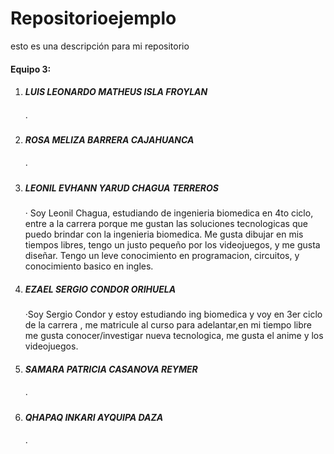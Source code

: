 # Repositorioejemplo
esto es una descripción para mi repositorio

<h4>Equipo 3: </h4>
<ol>
<li><h5>LUIS LEONARDO MATHEUS ISLA FROYLAN</h5></li>
  ·
<li><h5>ROSA MELIZA BARRERA CAJAHUANCA</h5></li>
  ·
<li><h5>LEONIL EVHANN YARUD CHAGUA TERREROS</h5></li>
  · Soy Leonil Chagua, estudiando de ingenieria biomedica en 4to ciclo, entre a la carrera porque me gustan las soluciones tecnologicas que puedo brindar con la ingenieria biomedica. Me gusta dibujar en mis tiempos libres, tengo un justo pequeño por los videojuegos, y me gusta diseñar. Tengo un leve conocimiento en programacion, circuitos, y conocimiento basico en ingles.
<li><h5>EZAEL SERGIO CONDOR ORIHUELA</h5></li>
  ·Soy Sergio Condor y estoy estudiando ing biomedica y voy en 3er ciclo de la carrera , me matricule al curso para adelantar,en mi tiempo libre me gusta conocer/investigar nueva tecnologica, me gusta el anime y los videojuegos.
<li><h5>SAMARA PATRICIA CASANOVA REYMER</h5></li>
  ·
<li><h5>QHAPAQ INKARI AYQUIPA DAZA</h5></li>
  ·
</ol>
